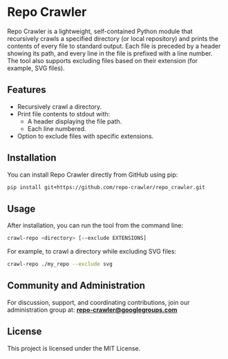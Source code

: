 # Repo Crawler

Repo Crawler is a lightweight, self-contained Python module that recursively crawls a specified directory (or local repository) and prints the contents of every file to standard output. Each file is preceded by a header showing its path, and every line in the file is prefixed with a line number. The tool also supports excluding files based on their extension (for example, SVG files).

## Features

- Recursively crawl a directory.
- Print file contents to stdout with:
  - A header displaying the file path.
  - Each line numbered.
- Option to exclude files with specific extensions.

## Installation

You can install Repo Crawler directly from GitHub using pip:

```bash
pip install git+https://github.com/repo-crawler/repo_crawler.git
```

## Usage

After installation, you can run the tool from the command line:

```bash
crawl-repo <directory> [--exclude EXTENSIONS]
```

For example, to crawl a directory while excluding SVG files:

```bash
crawl-repo ./my_repo --exclude svg
```

## Community and Administration

For discussion, support, and coordinating contributions, join our administration group at: **repo-crawler@googlegroups.com**

## License

This project is licensed under the MIT License.
